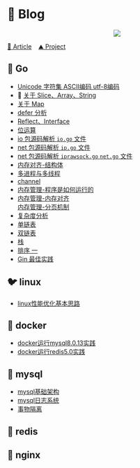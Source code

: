 # 🦕 Blog

<p align='center'>
<img src='https://github.com/w1991668899/blog/blob/master/image/index.jpeg'>
</p>

[🚀 Article](https://github.com/w1991668899/blog/blob/master/article.md) &nbsp;&nbsp;  [⛰️ Project](https://github.com/w1991668899/blog/blob/master/project.md)

## 🐳 Go

- [Unicode 字符集 ASCII编码 utf-8编码](https://github.com/w1991668899/blog/blob/master/go/unicode.md)<br>
- 🧮 [关于 Slice、Array、String](https://github.com/w1991668899/blog/blob/master/go/%E5%88%87%E7%89%87%E4%B8%8E%E6%95%B0%E7%BB%84.md)<br>
- [关于 Map](https://github.com/w1991668899/blog/blob/master/go/map.md)<br>
- [defer 分析](https://github.com/w1991668899/blog/blob/master/go/defer.md)<br>
- [Reflect、Interface]()<br>
- [位运算](https://github.com/w1991668899/blog/blob/master/go/%E4%BD%8D%E8%BF%90%E7%AE%97.md)<br>
- [io 包源码解析 `io.go` 文件](https://github.com/w1991668899/blog/blob/master/go/io/io.md)<br>
- [net 包源码解析 `ip.go` 文件](https://github.com/w1991668899/blog/blob/master/go/net/net_ip.md)<br>
- [net 包源码解析 `iprawsock.go` `net.go` 文件](https://github.com/w1991668899/blog/blob/master/go/net/net_iprawsock.md)<br>
- [内存对齐-结构体](https://www.jianshu.com/p/a0c5315400a7)<br>
- [多进程与多线程](https://github.com/w1991668899/blog/blob/master/go/concurrent/%E5%A4%9A%E8%BF%9B%E7%A8%8B%E4%B8%8E%E5%A4%9A%E7%BA%BF%E7%A8%8B.md)<br>
- [channel](https://github.com/w1991668899/blog/blob/master/go/concurrent/channel.md)<br>
- [内存管理-程序是如何运行的](https://www.jianshu.com/p/f42ad2f9af73)<br>
- [内存管理-内存对齐](https://www.jianshu.com/p/be89357ab475)<br>[内存管理-分页机制](https://www.jianshu.com/p/f9e362e64ef9)<br>
- [复杂度分析](https://www.jianshu.com/p/444c65ebb416)<br>
- [单链表](https://github.com/w1991668899/blog/blob/master/go/structures_algorithms/single_link.md)<br>
- [双链表](https://github.com/w1991668899/blog/blob/master/go/structures_algorithms/double_link.md)<br>
- [栈](https://github.com/w1991668899/blog/blob/master/go/structures_algorithms/stack.md)<br>
- [排序 一](https://github.com/w1991668899/blog/blob/master/go/structures_algorithms/%E6%8E%92%E5%BA%8F%20%E4%B8%80.md)<br>
- [Gin 最佳实践](https://github.com/w1991668899/gin_example/blob/master/README.md)<br>


## 🐦 linux

- [linux性能优化基本思路](https://github.com/w1991668899/blog/blob/master/linux/linux%E6%80%A7%E8%83%BD%E4%BC%98%E5%8C%96%E5%9F%BA%E6%9C%AC%E6%80%9D%E8%B7%AF.md)


## 🐘 docker

- [docker运行mysql8.0.13实践](https://www.jianshu.com/p/49f7e46cf4c6)<br>
- [docker运行redis5.0实践](https://www.jianshu.com/p/cb3f94b263da)<br>

## 🥔 mysql

- [mysql基础架构](https://github.com/w1991668899/blog/blob/master/mysql/mysql%E5%9F%BA%E7%A1%80%E6%9E%B6%E6%9E%84.md)<br>
- [mysql日志系统](https://github.com/w1991668899/blog/blob/master/mysql/mysql%E6%97%A5%E5%BF%97%E7%B3%BB%E7%BB%9F.md)<br>
- [事物隔离](https://github.com/w1991668899/blog/blob/master/mysql/%E4%BA%8B%E7%89%A9%E9%9A%94%E7%A6%BB.md)<br>

## 🌃 redis


## 🍅 nginx







